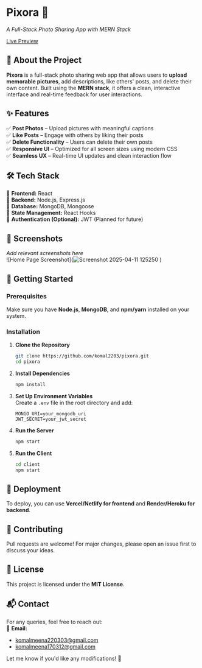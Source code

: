 # **Pixora 📸**  
_A Full-Stack Photo Sharing App with MERN Stack_  

[Live Preview](https://pixora-frontend.onrender.com/)  

## 🚀 **About the Project**  
**Pixora** is a full-stack photo sharing web app that allows users to **upload memorable pictures**, add descriptions, like others' posts, and delete their own content. Built using the **MERN stack**, it offers a clean, interactive interface and real-time feedback for user interactions.

## ✨ **Features**  
✅ **Post Photos** – Upload pictures with meaningful captions  
✅ **Like Posts** – Engage with others by liking their posts  
✅ **Delete Functionality** – Users can delete their own posts  
✅ **Responsive UI** – Optimized for all screen sizes using modern CSS  
✅ **Seamless UX** – Real-time UI updates and clean interaction flow  

## 🛠 **Tech Stack**  
🔹 **Frontend:** React  
🔹 **Backend:** Node.js, Express.js  
🔹 **Database:** MongoDB, Mongoose  
🔹 **State Management:** React Hooks  
🔹 **Authentication (Optional):** JWT (Planned for future)

## 📸 **Screenshots**  
_Add relevant screenshots here_  
![Home Page Screenshot](![Screenshot 2025-04-11 125250](https://github.com/user-attachments/assets/4cd31197-f98d-4c64-a1fa-4d9f2a99b54c)
)


## 🚀 **Getting Started**  

### **Prerequisites**  
Make sure you have **Node.js**, **MongoDB**, and **npm/yarn** installed on your system.  

### **Installation**  

1. **Clone the Repository**  
   ```bash
   git clone https://github.com/komal2203/pixora.git
   cd pixora
   ```

2. **Install Dependencies**  
   ```bash
   npm install
   ```

3. **Set Up Environment Variables**  
   Create a `.env` file in the root directory and add:  
   ```env
   MONGO_URI=your_mongodb_uri
   JWT_SECRET=your_jwt_secret
   ```

4. **Run the Server**  
   ```bash
   npm start
   ```

5. **Run the Client**  
   ```bash
   cd client
   npm start
   ```

## 🚀 **Deployment**  
To deploy, you can use **Vercel/Netlify for frontend** and **Render/Heroku for backend**.  

## 🤝 **Contributing**  
Pull requests are welcome! For major changes, please open an issue first to discuss your ideas.  

## 📜 **License**  
This project is licensed under the **MIT License**.  

## 📬 **Contact**  
For any queries, feel free to reach out:  
📧 **Email:**  
- [komalmeena220303@gmail.com](mailto:komalmeena220303@gmail.com)  
- [komalmeena170312@gmail.com](mailto:komalmeena170312@gmail.com)


Let me know if you'd like any modifications! 🚀

